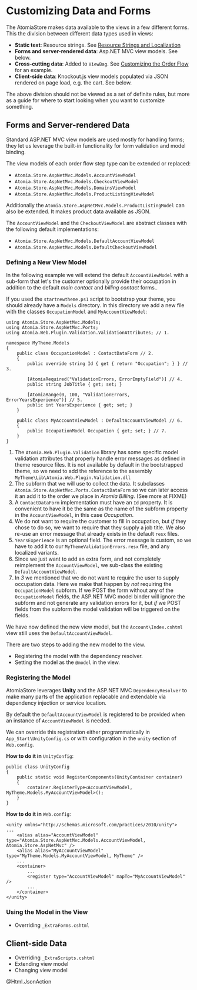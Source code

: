 ﻿Customizing Data and Forms
==========================

The AtomiaStore makes data available to the views in a few different forms. This the division between different data types used in views:

* **Static text**: Resource strings. See [Resource Strings and Localization](resource-strings-and-localization.md)
* **Forms and server-rendered data**: Asp.NET MVC view models. See below.
* **Cross-cutting data**: Added to `ViewBag`. See [Customizing the Order Flow](customizing-the-orderflow.md) for an example.
* **Client-side data**: Knockout.js view models populated via JSON rendered on page load, e.g. the cart. See below.

The above division should not be viewed as a set of definite rules, but more as a guide for where to start looking when you want to customize something.

Forms and Server-rendered Data
------------------------------

Standard ASP.NET MVC view models are used mostly for handling forms; they let us leverage the built-in functionality for form validation and model binding.

The view models of each order flow step type can be extended or replaced:

* `Atomia.Store.AspNetMvc.Models.AccountViewModel`
* `Atomia.Store.AspNetMvc.Models.CheckoutViewModel`
* `Atomia.Store.AspNetMvc.Models.DomainsViewModel`
* `Atomia.Store.AspNetMvc.Models.ProductListingViewModel`

Additionally the `Atomia.Store.AspNetMvc.Models.ProductListingModel` can also be extended. It makes product data available as JSON.

The `AccountViewModel` and the `CheckoutViewModel` are abstract classes with the following default implementations:

* `Atomia.Store.AspNetMvc.Models.DefaultAccountViewModel`
* `Atomia.Store.AspNetMvc.Models.DefaultCheckoutViewModel`


### Defining a New View Model

In the following example we will extend the default `AccountViewModel` with a sub-form that let's the customer optionally provide their occupation in addition to the default *main contact* and *billing contact* forms..

If you used the `startnewtheme.ps1` script to bootstrap your theme, you should already have a `Models` directory. In this directory we add a new file with the classes `OccupationModel` and `MyAccountViewModel`:

    using Atomia.Store.AspNetMvc.Models;
    using Atomia.Store.AspNetMvc.Ports;
    using Atomia.Web.Plugin.Validation.ValidationAttributes; // 1.

    namespace MyTheme.Models
    {
        public class OccupationModel : ContactDataForm // 2.
        {
            public override string Id { get { return "Occupation"; } } // 3.

            [AtomiaRequired("ValidationErrors, ErrorEmptyField")] // 4.
            public string JobTitle { get; set; }

            [AtomiaRange(0, 100, "ValidationErrors, ErrorYearsExperience")] // 5.
            public int YearsExperience { get; set; }
        }

        public class MyAccountViewModel : DefaultAccountViewModel // 6.
        {
            public OccupationModel Occupation { get; set; } // 7.
        }
    }


1. The `Atomia.Web.Plugin.Validation` library has some specific model validation attributes that properly handle error messages as defined in theme resource files. It is not available by default in the bootstrapped theme, so we need to add the reference to the assembly `MyTheme\Lib\Atomia.Web.Plugin.Validation.dll`
2. The subform that we will use to collect the data. It subclasses `Atomia.Store.AspNetMvc.Ports.ContactDataForm` so we can later access it an add it to the order we place in *Atomia Billing*. (See more at FIXME)
3. A `ContactDataForm` implementation must have an `Id` property. It is convenient to have it be the same as the name of the subform property in the `AccountViewModel`, in this case *Occupation*.
4. We do not want to require the customer to fill in occupation, but *if* they chose to do so, we want to require that they supply a job title. We also re-use an error message that already exists in the default `resx` files.
5. `YearsExperience` is an optional field. The error message is custom, so we have to add it to our `MyThemeValidationErrors.resx` file, and any localized variants.
6. Since we just want to add an extra form, and not completely reimplement the `AccountViewModel`, we sub-class the existing `DefaultAccountViewModel`.
7. In *3* we mentioned that we do not want to require the user to supply occupation data. Here we make that happen by *not* requiring the `OccupationModel` subform. If we POST the form without any of the `OccupationModel` fields, the ASP.NET MVC model binder will ignore the subform and not generate any validation errors for it, but *if* we POST fields from the subform the model validation will be triggered on the fields.

We have now defined the new view model, but the `Account\Index.cshtml` view still uses the `DefaultAccountViewModel`.

There are two steps to adding the new model to the view.

* Registering the model with the dependency resolver.
* Setting the model as the `@model` in the view.

### Registering the Model

AtomiaStore leverages **Unity** and the ASP.NET MVC `DependencyResolver` to make many parts of the application replacable and extendable via dependency injection or service location.

By default the `DefaultAccountViewModel` is registered to be provided when an instance of `AccountViewModel` is needed.

We can override this registration either programmatically in `App_Start\UnityConfig.cs` or with configuration in the `unity` section of `Web.config`.

**How to do it in** `UnityConfig`:

    public class UnityConfig
    {
        public static void RegisterComponents(UnityContainer container)
        {
            container.RegisterType<AccountViewModel, MyTheme.Models.MyAccountViewModel>();
        }
    }

**How to do it in** `Web.config`:

    <unity xmlns="http://schemas.microsoft.com/practices/2010/unity">
    ...
        <alias alias="AccountViewModel" type="Atomia.Store.AspNetMvc.Models.AccountViewModel, Atomia.Store.AspNetMvc" />
        <alias alias="MyAccountViewModel" type="MyTheme.Models.MyAccountViewModel, MyTheme" />
        ...
        <container>
            ...
            <register type="AccountViewModel" mapTo="MyAccountViewModel" />
            ...
        </container>
    </unity>



### Using the Model in the View

* Overriding `_ExtraForms.cshtml`


Client-side Data
----------------

* Overriding `_ExtraScripts.cshtml`
* Extending view model
* Changing view model


@Html.JsonAction